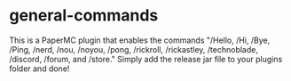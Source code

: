 # general-commands
This is a PaperMC plugin that enables the commands "/Hello, /Hi, /Bye, /Ping, /nerd, /nou, /noyou, /pong, /rickroll, /rickastley, /technoblade, /discord, /forum, and /store."
Simply add the release jar file to your plugins folder and done!
